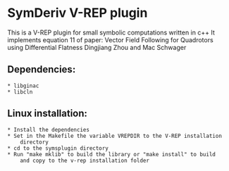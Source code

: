 # SymDeriv V-REP plugin

This is a V-REP plugin for small symbolic computations written in c++
It implements equation 11 of paper:
Vector Field Following for Quadrotors using Differential Flatness
Dingjiang Zhou and Mac Schwager

## Dependencies:
	* libginac
	* libcln

## Linux installation:
	* Install the dependencies
	* Set in the Makefile the variable VREPDIR to the V-REP installation
	    directory
	* cd to the symsplugin directory
	* Run "make mklib" to build the library or "make install" to build
		and copy to the v-rep installation folder
